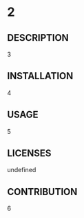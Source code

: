 # 2
  ## DESCRIPTION
  3
  ## INSTALLATION
  4
  ## USAGE
  5
  ## LICENSES
  undefined
  ## CONTRIBUTION
  6

